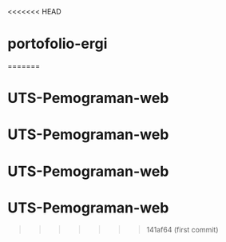 <<<<<<< HEAD
# portofolio-ergi
=======
# UTS-Pemograman-web
# UTS-Pemograman-web
# UTS-Pemograman-web
# UTS-Pemograman-web
>>>>>>> 141af64 (first commit)

